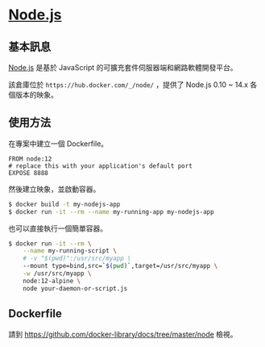 # [Node.js](https://hub.docker.com/_/node/)

## 基本訊息

[Node.js](https://en.wikipedia.org/wiki/Node.js) 是基於 JavaScript 的可擴充套件伺服器端和網路軟體開發平台。

該倉庫位於 `https://hub.docker.com/_/node/` ，提供了 Node.js 0.10 ~ 14.x 各個版本的映象。

## 使用方法

在專案中建立一個 Dockerfile。

```docker
FROM node:12
# replace this with your application's default port
EXPOSE 8888
```

然後建立映象，並啟動容器。

```bash
$ docker build -t my-nodejs-app
$ docker run -it --rm --name my-running-app my-nodejs-app
```

也可以直接執行一個簡單容器。

```bash
$ docker run -it --rm \
    --name my-running-script \
    # -v "$(pwd)":/usr/src/myapp \
    --mount type=bind,src=`$(pwd)`,target=/usr/src/myapp \
    -w /usr/src/myapp \
    node:12-alpine \
    node your-daemon-or-script.js
```

## Dockerfile

請到 https://github.com/docker-library/docs/tree/master/node 檢視。
